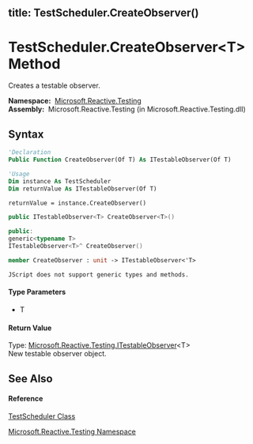 title: TestScheduler.CreateObserver<T>()
---
# TestScheduler.CreateObserver\<T\> Method

Creates a testable observer.

**Namespace:**  [Microsoft.Reactive.Testing](Microsoft.Reactive.Testing/Microsoft.Reactive.Testing)  
**Assembly:**  Microsoft.Reactive.Testing (in Microsoft.Reactive.Testing.dll)

## Syntax

```vb
'Declaration
Public Function CreateObserver(Of T) As ITestableObserver(Of T)
```

```vb
'Usage
Dim instance As TestScheduler
Dim returnValue As ITestableObserver(Of T)

returnValue = instance.CreateObserver()
```

```csharp
public ITestableObserver<T> CreateObserver<T>()
```

```c++
public:
generic<typename T>
ITestableObserver<T>^ CreateObserver()
```

```fsharp
member CreateObserver : unit -> ITestableObserver<'T> 
```

```jscript
JScript does not support generic types and methods.
```

#### Type Parameters

- T

#### Return Value

Type: [Microsoft.Reactive.Testing.ITestableObserver](ITestableObserver/ITestableObserver(T))\<T\>  
New testable observer object.

## See Also

#### Reference

[TestScheduler Class](TestScheduler/TestScheduler)

[Microsoft.Reactive.Testing Namespace](Microsoft.Reactive.Testing/Microsoft.Reactive.Testing)






